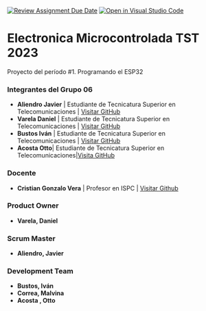 [![Review Assignment Due Date](https://classroom.github.com/assets/deadline-readme-button-24ddc0f5d75046c5622901739e7c5dd533143b0c8e959d652212380cedb1ea36.svg)](https://classroom.github.com/a/J_sTf_W8)
[![Open in Visual Studio Code](https://classroom.github.com/assets/open-in-vscode-718a45dd9cf7e7f842a935f5ebbe5719a5e09af4491e668f4dbf3b35d5cca122.svg)](https://classroom.github.com/online_ide?assignment_repo_id=10792617&assignment_repo_type=AssignmentRepo)
# **Electronica Microcontrolada TST 2023**

Proyecto del período #1. Programando el ESP32

### Integrantes del Grupo 06

- **Aliendro Javier** | Estudiante de Tecnicatura Superior en Telecomunicaciones | [Visitar GitHub](https://github.com/CACHITO-13)
- **Varela Daniel** | Estudiante de Tecnicatura Superior en Telecomunicaciones | [Visitar GitHub](https://github.com/linkygit)
- **Bustos Iván** | Estudiante de Tecnicatura Superior en Telecomunicaciones | [Visitar GitHub](https://github.com/ivanmaxibt)
- **Acosta Otto**|  Estudiante de Tecnicatura Superior en Telecomunicaciones|[Visita GitHub](https://github.com/oto2005)
### Docente 

- **Cristian Gonzalo Vera** | Profesor en ISPC | [Visitar Github](https://github.com/Gona79)

### Product Owner

- **Varela, Daniel**

### Scrum Master

- **Aliendro, Javier**

### Development Team

- **Bustos, Iván**
- **Correa, Malvina**
- **Acosta , Otto**

